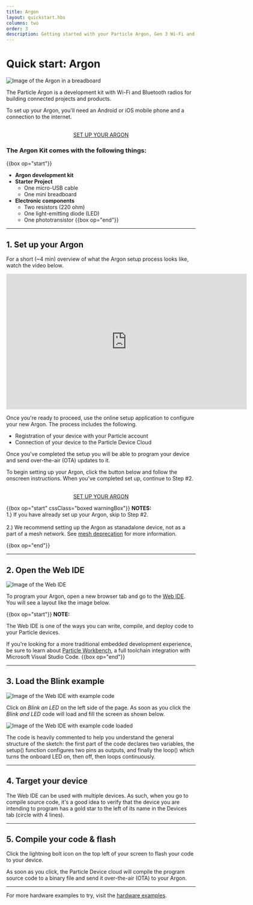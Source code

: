 ```yaml
---
title: Argon
layout: quickstart.hbs
columns: two
order: 3
description: Getting started with your Particle Argon, Gen 3 Wi-Fi and BLE device
---
```


# Quick start: Argon

![Image of the Argon in a breadboard](/assets/images/argon-breadboard.jpg)

The Particle Argon is a development kit with Wi-Fi and Bluetooth radios for building connected projects and products.

To set up your Argon, you'll need an Android or iOS mobile phone and a connection to the internet.

<div  align="center">
<br />
<a href="https://setup.particle.io/?family=mesh&device=argon"  target="_blank" class="button">SET UP YOUR ARGON</a>
</div>

### The Argon Kit comes with the following things:

{{box op="start"}}

- **Argon development kit**
- **Starter Project**
  - One micro-USB cable
  - One mini breadboard
- **Electronic components**
  - Two resistors (220 ohm)
  - One light-emitting diode (LED)
  - One phototransistor
    {{box op="end"}}

---

## 1. Set up your Argon

For a short (~4 min) overview of what the Argon setup process looks like, watch the video below.

<iframe width="640" height="360" class="video" src="https://www.youtube.com/embed/xK20wrWDduQ" frameborder="0" allow="accelerometer; autoplay; encrypted-media; gyroscope; picture-in-picture" allowfullscreen></iframe>

Once you're ready to proceed, use the online setup application to configure your new Argon. The process includes the following.

- Registration of your device with your Particle account
- Connection of your device to the Particle Device Cloud

Once you've completed the setup you will be able to program your device and send over-the-air (OTA) updates to it.

To begin setting up your Argon, click the button below and follow the onscreen instructions. When you've completed set up, continue to Step #2.

<div  align="center">
<br />
<a href="https://setup.particle.io/"  target="_blank" class="button">SET UP YOUR ARGON</a>
<br />
</div>

{{box op="start" cssClass="boxed warningBox"}}
**NOTES:**</br>
1.) If you have already set up your Argon, skip to Step #2.<br /><br />
2.) We recommend setting up the Argon as stanadalone device, not as a part of a mesh network. See [mesh deprecation](/reference/discontinued/mesh/) for more information.

{{box op="end"}}

---

## 2. Open the Web IDE

![Image of the Web IDE](/assets/images/webide.png)

To program your Argon, open a new browser tab and go to the <a target="_blank" href="https://build.particle.io">Web IDE</a>. You will see a layout like the image below.

{{box op="start"}}
**NOTE:**

The Web IDE is one of the ways you can write, compile, and deploy code to your Particle devices.

If you're looking for a more traditional embedded development experience, be sure to learn about [Particle Workbench](https://particle.io/workbench), a full toolchain integration with Microsoft Visual Studio Code.
{{box op="end"}}

---

## 3. Load the Blink example

![Image of the Web IDE with example code](/assets/images/webide-with-examples.png)

Click on _Blink an LED_ on the left side of the page. As soon as you click the _Blink and LED_ code will load and fill the screen as shown below.

![Image of the Web IDE with example code loaded](/assets/images/loaded-blink.png)

The code is heavily commented to help you understand the general structure of the sketch: the first part of the code declares two variables, the setup() function configures two pins as outputs, and finally the loop() which turns the onboard LED on, then off, then loops continuously.

---

## 4. Target your device

The Web IDE can be used with multiple devices. As such, when you go to compile source code, it's a good idea to verify that the device you are intending to program has a gold star to the left of its name in the Devices tab (circle with 4 lines).


---

## 5. Compile your code & flash

Click the lightning bolt icon on the top left of your screen to flash your code to your device.

As soon as you click, the Particle Device cloud will compile the program source code to a binary file and send it over-the-air (OTA) to your Argon.

---

For more hardware examples to try, visit the [hardware examples](/tutorials/hardware-projects/hardware-examples/argon).
